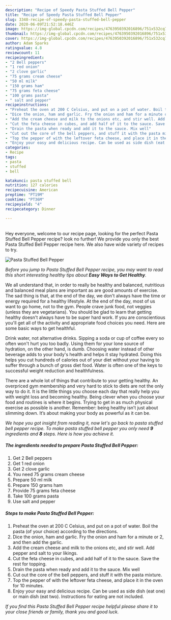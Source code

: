```yaml
---
description: "Recipe of Speedy Pasta Stuffed Bell Pepper"
title: "Recipe of Speedy Pasta Stuffed Bell Pepper"
slug: 3348-recipe-of-speedy-pasta-stuffed-bell-pepper
date: 2020-06-09T21:52:18.446Z
image: https://img-global.cpcdn.com/recipes/4763950392016896/751x532cq70/pasta-stuffed-bell-pepper-recipe-main-photo.jpg
thumbnail: https://img-global.cpcdn.com/recipes/4763950392016896/751x532cq70/pasta-stuffed-bell-pepper-recipe-main-photo.jpg
cover: https://img-global.cpcdn.com/recipes/4763950392016896/751x532cq70/pasta-stuffed-bell-pepper-recipe-main-photo.jpg
author: Adam Sparks
ratingvalue: 4.8
reviewcount: 11
recipeingredient:
- "2 Bell peppers"
- "1 red onion"
- "2 clove garlic"
- "75 grams cream cheese"
- "50 ml milk"
- "150 grams ham"
- "75 grams feta cheese"
- "100 grams pasta"
- " salt and pepper"
recipeinstructions:
- "Preheat the oven at 200 C Celsius, and put on a pot of water. Boil the pasta (of your choice) according to the directions."
- "Dice the onion, ham and garlic. Fry the onion and ham for a minute or 2, and then add the garlic."
- "Add the cream cheese and milk to the onions etc, and stir well. Add pepper and salt to your likings."
- "Cut the feta cheese in cubes, and add half of it to the sauce. Save the rest for topping."
- "Drain the pasta when ready and add it to the sauce. Mix well"
- "Cut out the core of the bell peppers, and stuff it with the pasta mixture."
- "Top the pepper of with the leftover feta cheese, and place it in the oven for 10 minutes."
- "Enjoy your easy and delicious recipe. Can be used as side dish (eat one) or main dish (eat two). Instructions for eating are not included."
categories:
- Recipe
tags:
- pasta
- stuffed
- bell

katakunci: pasta stuffed bell 
nutrition: 127 calories
recipecuisine: American
preptime: "PT19M"
cooktime: "PT36M"
recipeyield: "4"
recipecategory: Dinner

---
```

<br>
Hey everyone, welcome to our recipe page, looking for the perfect Pasta Stuffed Bell Pepper recipe? look no further! We provide you only the best Pasta Stuffed Bell Pepper recipe here. We also have wide variety of recipes to try.
<br>


![Pasta Stuffed Bell Pepper](https://img-global.cpcdn.com/recipes/4763950392016896/751x532cq70/pasta-stuffed-bell-pepper-recipe-main-photo.jpg)

<i>Before you jump to Pasta Stuffed Bell Pepper recipe, you may want to read this short interesting healthy tips about <strong>Easy Ways to Get Healthy</strong>.</i>

We all understand that, in order to really be healthy and balanced, nutritious and balanced meal plans are important as are good amounts of exercise. The sad thing is that, at the end of the day, we don't always have the time or energy required for a healthy lifestyle. At the end of the day, most of us want to go home, not to the gym. People crave junk food, not veggies (unless they are vegetarians). You should be glad to learn that getting healthy doesn't always have to be super hard work. If you are conscientious you'll get all of the activity and appropriate food choices you need. Here are some basic ways to get healthful.

Drink water, not alternative drinks. Sipping a soda or cup of coffee every so often won't hurt you too badly. Using them for your lone source of hydration, on the other hand, is dumb. Choosing water instead of other beverage adds to your body's health and helps it stay hydrated. Doing this helps you cut hundreds of calories out of your diet without your having to suffer through a bunch of gross diet food. Water is often one of the keys to successful weight reduction and healthfulness.

There are a whole lot of things that contribute to your getting healthy. An overpriced gym membership and very hard to stick to diets are not the only way to do it. It is the little things you choose each day that really help you with weight loss and becoming healthy. Being clever when you choose your food and routines is where it begins. Trying to get in as much physical exercise as possible is another. Remember: being healthy isn’t just about slimming down. It’s about making your body as powerful as it can be. 


<i>We hope you got insight from reading it, now let's go back to pasta stuffed bell pepper recipe. To make pasta stuffed bell pepper you only need <strong>9</strong> ingredients and <strong>8</strong> steps. Here is how you achieve it.
</i>

##### The ingredients needed to prepare Pasta Stuffed Bell Pepper:

1. Get 2 Bell peppers
1. Get 1 red onion
1. Get 2 clove garlic
1. You need 75 grams cream cheese
1. Prepare 50 ml milk
1. Prepare 150 grams ham
1. Provide 75 grams feta cheese
1. Take 100 grams pasta
1. Use  salt and pepper


##### Steps to make Pasta Stuffed Bell Pepper:

1. Preheat the oven at 200 C Celsius, and put on a pot of water. Boil the pasta (of your choice) according to the directions.
1. Dice the onion, ham and garlic. Fry the onion and ham for a minute or 2, and then add the garlic.
1. Add the cream cheese and milk to the onions etc, and stir well. Add pepper and salt to your likings.
1. Cut the feta cheese in cubes, and add half of it to the sauce. Save the rest for topping.
1. Drain the pasta when ready and add it to the sauce. Mix well
1. Cut out the core of the bell peppers, and stuff it with the pasta mixture.
1. Top the pepper of with the leftover feta cheese, and place it in the oven for 10 minutes.
1. Enjoy your easy and delicious recipe. Can be used as side dish (eat one) or main dish (eat two). Instructions for eating are not included.


<i>If you find this Pasta Stuffed Bell Pepper recipe helpful please share it to your close friends or family, thank you and good luck.</i>
